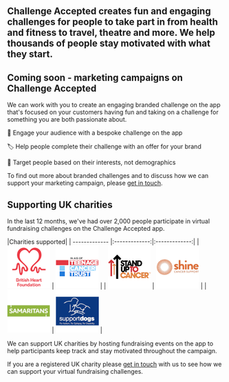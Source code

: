 
## Challenge Accepted creates fun and engaging challenges for people to take part in from health and fitness to travel, theatre and more. We help thousands of people stay motivated with what they start.</h1>

## Coming soon - marketing campaigns on Challenge Accepted

We can work with you to create an engaging branded challenge on the app that's focused on your customers having fun and taking on a challenge for something you are both passionate about.

🚀 Engage your audience with a bespoke challenge on the app

🏷️ Help people complete their challenge with an offer for your brand

🎯 Target people based on their interests, not demographics

To find out more about branded challenges and to discuss how we can support your marketing campaign, please [get in touch](/pages/contact-us).

## Supporting UK charities

In the last 12 months, we've had over 2,000 people participate in virtual fundraising challenges on the Challenge Accepted app.

|Charities supported|
| ------------- |:-------------:|:-------------:|
| ![test](/public/Partners/bhf-logo.png "This is a sample image.")  | ![test](/Partners/tct-logo.png "This is a sample image.") | 
| ![test](/public/Partners/su2c-logo.png "This is a sample image.")  | ![test](/public/Partners/shine-logo.png "This is a sample image.")  |
| ![test](/public/Partners/sam-logo.png "This is a sample image.") | ![test](/public/Partners/suppdogs-logo.png "This is a sample image.") |

We can support UK charities by hosting fundraising events on the app to help participants keep track and stay motivated throughout the campaign.

If you are a registered UK charity please [get in touch](/pages/contact-us) with us to see how we can support your virtual fundraising challenges.